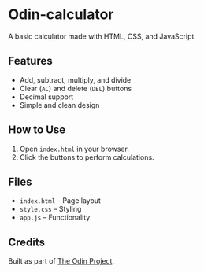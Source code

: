 # Odin-calculator

A basic calculator made with HTML, CSS, and JavaScript.

## Features

- Add, subtract, multiply, and divide
- Clear (`AC`) and delete (`DEL`) buttons
- Decimal support
- Simple and clean design

## How to Use

1. Open `index.html` in your browser.
2. Click the buttons to perform calculations.

## Files

- `index.html` – Page layout
- `style.css` – Styling
- `app.js` – Functionality

## Credits

Built as part of [The Odin Project](https://www.theodinproject.com/).
